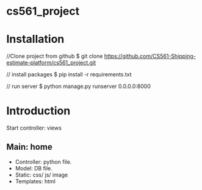 # cs561_project

# Installation

//Clone project from github
$ git clone https://github.com/CS561-Shipping-estimate-platform/cs561_project.git

// install packages
$ pip install -r requirements.txt

// run server
$ python manage.py runserver 0.0.0.0:8000



# Introduction

Start controller: views

## Main: home
  - Controller: python file.
  - Model: DB file.
  - Static: css/ js/ image
  - Templates: html
  
  
